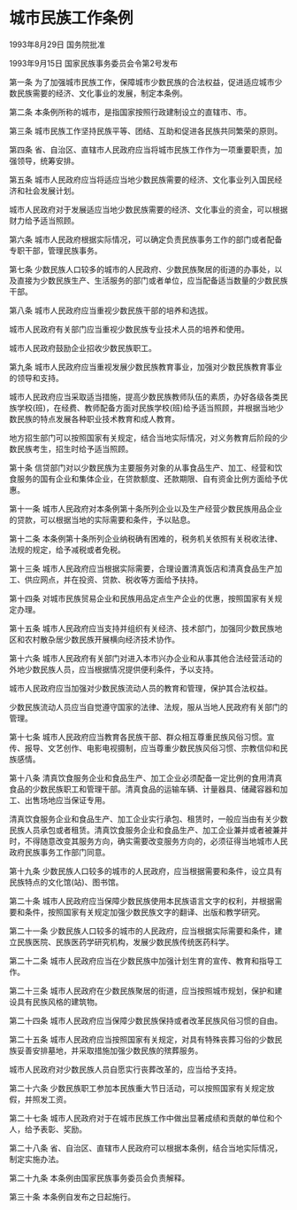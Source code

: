 # 城市民族工作条例

1993年8月29日 国务院批准　

1993年9月15日 国家民族事务委员会令第2号发布　

<!-- INFO END -->

第一条 为了加强城市民族工作，保障城市少数民族的合法权益，促进适应城市少数民族需要的经济、文化事业的发展，制定本条例。

第二条 本条例所称的城市，是指国家按照行政建制设立的直辖市、市。

第三条 城市民族工作坚持民族平等、团结、互助和促进各民族共同繁荣的原则。

第四条 省、自治区、直辖市人民政府应当将城市民族工作作为一项重要职责，加强领导，统筹安排。

第五条 城市人民政府应当将适应当地少数民族需要的经济、文化事业列入国民经济和社会发展计划。

城市人民政府对于发展适应当地少数民族需要的经济、文化事业的资金，可以根据财力给予适当照顾。

第六条 城市人民政府根据实际情况，可以确定负责民族事务工作的部门或者配备专职干部，管理民族事务。

第七条 少数民族人口较多的城市的人民政府、少数民族聚居的街道的办事处，以及直接为少数民族生产、生活服务的部门或者单位，应当配备适当数量的少数民族干部。

第八条 城市人民政府应当重视少数民族干部的培养和选拔。

城市人民政府有关部门应当重视少数民族专业技术人员的培养和使用。

城市人民政府鼓励企业招收少数民族职工。

第九条 城市人民政府应当重视发展少数民族教育事业，加强对少数民族教育事业的领导和支持。

城市人民政府应当采取适当措施，提高少数民族教师队伍的素质，办好各级各类民族学校(班)，在经费、教师配备方面对民族学校(班)给予适当照顾，并根据当地少数民族的特点发展各种职业技术教育和成人教育。

地方招生部门可以按照国家有关规定，结合当地实际情况，对义务教育后阶段的少数民族考生，招生时给予适当照顾。

第十条 信贷部门对以少数民族为主要服务对象的从事食品生产、加工、经营和饮食服务的国有企业和集体企业，在贷款额度、还款期限、自有资金比例方面给予优惠。

第十一条 城市人民政府对本条例第十条所列企业以及生产经营少数民族用品企业的贷款，可以根据当地的实际需要和条件，予以贴息。

第十二条 本条例第十条所列企业纳税确有困难的，税务机关依照有关税收法律、法规的规定，给予减税或者免税。

第十三条 城市人民政府应当根据实际需要，合理设置清真饭店和清真食品生产加工、供应网点，并在投资、贷款、税收等方面给予扶持。

第十四条 对城市民族贸易企业和民族用品定点生产企业的优惠，按照国家有关规定办理。

第十五条 城市人民政府应当支持并组织有关经济、技术部门，加强同少数民族地区和农村散杂居少数民族开展横向经济技术协作。

第十六条 城市人民政府有关部门对进入本市兴办企业和从事其他合法经营活动的外地少数民族人员，应当根据情况提供便利条件，予以支持。

城市人民政府应当加强对少数民族流动人员的教育和管理，保护其合法权益。

少数民族流动人员应当自觉遵守国家的法律、法规，服从当地人民政府有关部门的管理。

第十七条 城市人民政府应当教育各民族干部、群众相互尊重民族风俗习惯。宣传、报导、文艺创作、电影电视摄制，应当尊重少数民族风俗习惯、宗教信仰和民族感情。

第十八条 清真饮食服务企业和食品生产、加工企业必须配备一定比例的食用清真食品的少数民族职工和管理干部。清真食品的运输车辆、计量器具、储藏容器和加工、出售场地应当保证专用。

清真饮食服务企业和食品生产、加工企业实行承包、租赁时，一般应当由有关少数民族人员承包或者租赁。清真饮食服务企业和食品生产、加工企业兼并或者被兼并时，不得随意改变其服务方向，确实需要改变服务方向的，必须征得当地城市人民政府民族事务工作部门同意。

第十九条 少数民族人口较多的城市的人民政府，应当根据需要和条件，设立具有民族特点的文化馆(站)、图书馆。

第二十条 城市人民政府应当保障少数民族使用本民族语言文字的权利，并根据需要和条件，按照国家有关规定加强少数民族文字的翻译、出版和教学研究。

第二十一条 少数民族人口较多的城市的人民政府，应当根据实际需要和条件，建立民族医院、民族医药学研究机构，发展少数民族传统医药科学。

第二十二条 城市人民政府应当在少数民族中加强计划生育的宣传、教育和指导工作。

第二十三条 城市人民政府在少数民族聚居的街道，应当按照城市规划，保护和建设具有民族风格的建筑物。

第二十四条 城市人民政府应当保障少数民族保持或者改革民族风俗习惯的自由。

第二十五条 城市人民政府应当按照国家有关规定，对具有特殊丧葬习俗的少数民族妥善安排墓地，并采取措施加强少数民族的殡葬服务。

城市人民政府对少数民族人员自愿实行丧葬改革的，应当给予支持。

第二十六条 少数民族职工参加本民族重大节日活动，可以按照国家有关规定放假，并照发工资。

第二十七条 城市人民政府对于在城市民族工作中做出显著成绩和贡献的单位和个人，给予表彰、奖励。

第二十八条 省、自治区、直辖市人民政府可以根据本条例，结合当地实际情况，制定实施办法。

第二十九条 本条例由国家民族事务委员会负责解释。

第三十条 本条例自发布之日起施行。